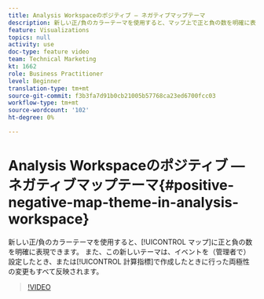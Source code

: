 ```yaml
---
title: Analysis Workspaceのポジティブ — ネガティブマップテーマ
description: 新しい正/負のカラーテーマを使用すると、マップ上で正と負の数を明確に表現できます。 また、この新しいテーマは、（管理で）イベントを設定したとき、または計算指標で作成したときに行った両極性の変更もすべて反映されます。
feature: Visualizations
topics: null
activity: use
doc-type: feature video
team: Technical Marketing
kt: 1662
role: Business Practitioner
level: Beginner
translation-type: tm+mt
source-git-commit: f3b3fa7d91b0cb21005b57768ca23ed6700fcc03
workflow-type: tm+mt
source-wordcount: '102'
ht-degree: 0%

---
```



# Analysis Workspaceのポジティブ — ネガティブマップテーマ{#positive-negative-map-theme-in-analysis-workspace}

新しい正/負のカラーテーマを使用すると、[!UICONTROL マップ]に正と負の数を明確に表現できます。 また、この新しいテーマは、イベントを（管理者で）設定したとき、または[!UICONTROL 計算指標]で作成したときに行った両極性の変更もすべて反映されます。

>[!VIDEO](https://video.tv.adobe.com/v/23127/?quality=12)

